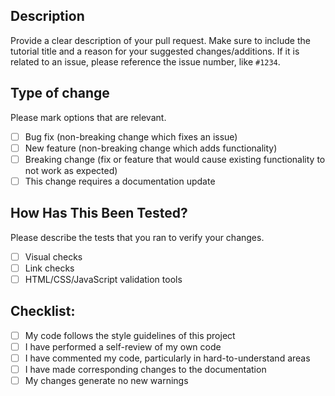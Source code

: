 ## Description

Provide a clear description of your pull request. Make sure to include the tutorial title and a reason for your suggested changes/additions. If it is related to an issue, please reference the issue number, like `#1234`.

## Type of change

Please mark options that are relevant.

- [ ] Bug fix (non-breaking change which fixes an issue)
- [ ] New feature (non-breaking change which adds functionality)
- [ ] Breaking change (fix or feature that would cause existing functionality to not work as expected)
- [ ] This change requires a documentation update

## How Has This Been Tested?

Please describe the tests that you ran to verify your changes.

- [ ] Visual checks
- [ ] Link checks
- [ ] HTML/CSS/JavaScript validation tools

## Checklist:

- [ ] My code follows the style guidelines of this project
- [ ] I have performed a self-review of my own code
- [ ] I have commented my code, particularly in hard-to-understand areas
- [ ] I have made corresponding changes to the documentation
- [ ] My changes generate no new warnings